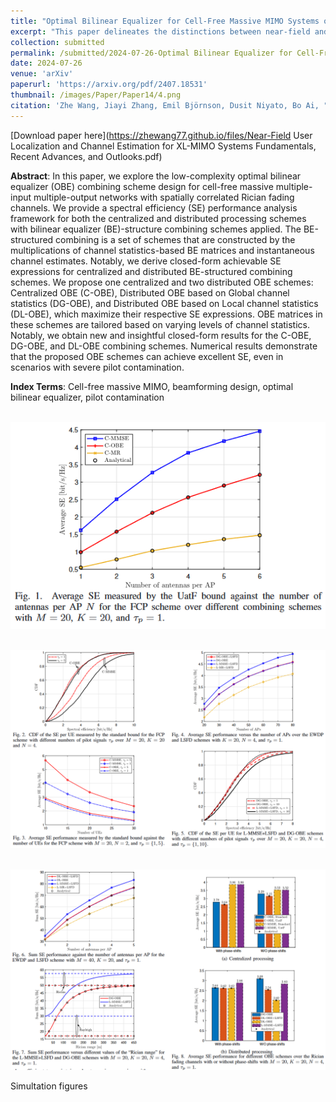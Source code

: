 ```yaml
---
title: "Optimal Bilinear Equalizer for Cell-Free Massive MIMO Systems over Correlated Rician Channels"
excerpt: "This paper delineates the distinctions between near-field and far-field propagation, highlighting the unique EM characteristics introduced by having large antenna arrays. It thoroughly examines the challenges these new near-field characteristics pose for user localization and channel estimation and provides a comprehensive review of new algorithms developed to address them."
collection: submitted
permalink: /submitted/2024-07-26-Optimal Bilinear Equalizer for Cell-Free Massive MIMO Systems over Correlated Rician Channels
date: 2024-07-26
venue: 'arXiv'
paperurl: 'https://arxiv.org/pdf/2407.18531'
thumbnail: /images/Paper/Paper14/4.png
citation: 'Zhe Wang, Jiayi Zhang, Emil Björnson, Dusit Niyato, Bo Ai, "Optimal Bilinear Equalizer for Cell-Free Massive MIMO Systems over Correlated Rician Channels," arxiv: 2407.18531, 2024.'
---
```



[Download paper here](https://zhewang77.github.io/files/Near-Field User Localization and Channel Estimation for XL-MIMO Systems Fundamentals, Recent Advances, and Outlooks.pdf)

**Abstract**: In this paper, we explore the low-complexity optimal bilinear equalizer (OBE) combining scheme design for cell-free massive multiple-input multiple-output networks with spatially correlated Rician fading channels. We provide a spectral efficiency (SE) performance analysis framework for both the centralized and distributed processing schemes with bilinear equalizer (BE)-structure combining schemes applied. The BE-structured combining is a set of schemes that are constructed by the multiplications of channel statistics-based BE matrices and instantaneous channel estimates. Notably, we derive closed-form achievable SE expressions for centralized and distributed BE-structured combining schemes. We propose one centralized and two distributed OBE schemes: Centralized OBE (C-OBE), Distributed OBE based on Global channel statistics (DG-OBE), and Distributed OBE based on Local channel statistics (DL-OBE), which maximize their respective SE expressions. OBE matrices in these schemes are tailored based on varying levels of channel statistics. Notably, we obtain new and insightful closed-form results for the C-OBE, DG-OBE, and DL-OBE combining schemes. Numerical results demonstrate that the proposed OBE schemes can achieve excellent SE, even in scenarios with severe pilot contamination.

**Index Terms**: Cell-free massive MIMO, beamforming design, optimal bilinear equalizer, pilot contamination



<br/><img src='/images/Paper/Paper14/1.png' width = "800">

<br/><img src='/images/Paper/Paper14/2.png' width = "800">

<br/><img src='/images/Paper/Paper14/3.png' width = "800">

Simultation figures
